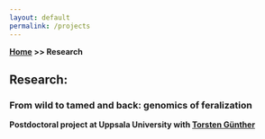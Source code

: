 ```yaml
---
layout: default
permalink: /projects
---
```

**[Home](/) >> Research**

## Research:

<div class="card">
  <h3>From wild to tamed and back: genomics of feralization</h3>
  <p><b>Postdoctoral project at Uppsala University with <a href="https://gunther-lab.org/" target="_blank">Torsten Günther</a></b></p>
</div>
